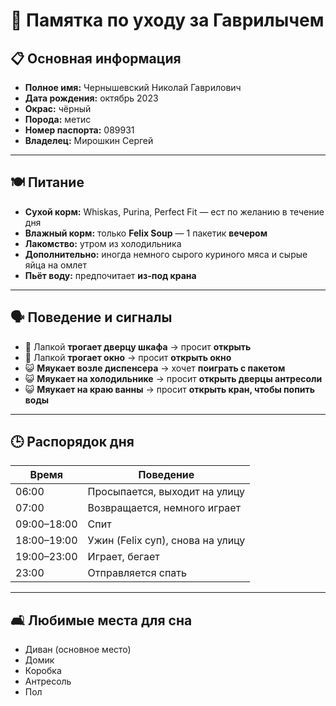 # 🐾 Памятка по уходу за Гаврилычем

## 📋 Основная информация

- **Полное имя:** Чернышевский Николай Гаврилович  
- **Дата рождения:** октябрь 2023  
- **Окрас:** чёрный  
- **Порода:** метис  
- **Номер паспорта:** 089931  
- **Владелец:** Мирошкин Сергей  

---

## 🍽️ Питание

- **Сухой корм:** Whiskas, Purina, Perfect Fit — ест по желанию в течение дня  
- **Влажный корм:** только **Felix Soup** — 1 пакетик **вечером**  
- **Лакомство:** утром из холодильника
- **Дополнительно:** иногда немного сырого куриного мяса и сырые яйца на омлет
- **Пьёт воду:** предпочитает **из-под крана**

---

## 🗣️ Поведение и сигналы

- 🐾 Лапкой **трогает дверцу шкафа** → просит **открыть**  
- 🐾 Лапкой **трогает окно** → просит **открыть окно**  
- 😺 **Мяукает возле диспенсера** → хочет **поиграть с пакетом**  
- 😺 **Мяукает на холодильнике** → просит **открыть дверцы антресоли**
- 😺 **Мяукает на краю ванны** → просит **открыть кран, чтобы попить воды**

---

## 🕒 Распорядок дня

| Время          | Поведение                         |
|----------------|-----------------------------------|
| 06:00          | Просыпается, выходит на улицу     |
| 07:00          | Возвращается, немного играет      |
| 09:00–18:00    | Спит                              |
| 18:00–19:00    | Ужин (Felix суп), снова на улицу  |
| 19:00–23:00    | Играет, бегает                    |
| 23:00          | Отправляется спать                |

---

## 🛋️ Любимые места для сна

- Диван (основное место)
- Домик
- Коробка
- Антресоль
- Пол
